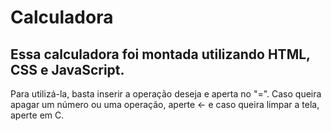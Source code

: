 # Calculadora 

## Essa calculadora foi montada utilizando HTML, CSS e JavaScript.

Para utilizá-la, basta inserir a operação deseja e aperta no "=". Caso queira apagar um número ou uma operação, aperte <- e caso queira limpar a tela, aperte em C.
